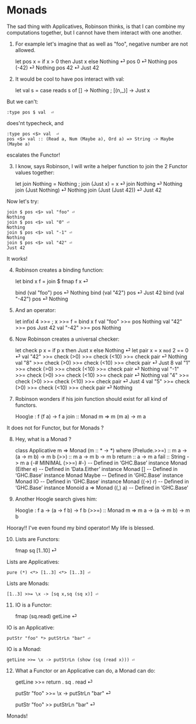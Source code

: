 # Monads

The sad thing with Applicatives, Robinson thinks, is that I can combine my computations together, but I cannot have them interact with one another.

1. For example let's imagine that as well as "foo", negative number are not allowed.

    let pos x = if x > 0 then Just x else Nothing ⏎
    pos 0  ⏎
    Nothing
    pos (-42) ⏎
    Nothing
    pos 42 ⏎
    Just 42

2. It would be cool to have pos interact with val:

    let val s = case reads s of [] -> Nothing ; [(n,_)] -> Just x

But we can't:

    :type pos $ val  ⏎

does'nt typecheck, and

    :type pos <$> val  ⏎
    pos <$> val :: (Read a, Num (Maybe a), Ord a) => String -> Maybe (Maybe a)

escalates the Functor!

3. I know, says Robinson, I will write a helper function to join the 2 Functor values together:

    let join Nothing = Nothing ; join (Just x) = x ⏎
    join Nothing  ⏎
    Nothing
    join (Just Nothing) ⏎
    Nothing
    join (Just (Just 42)) ⏎
    Just 42

Now let's try:

    join $ pos <$> val "foo" ⏎
    Nothing
    join $ pos <$> val "0" ⏎
    Nothing
    join $ pos <$> val "-1" ⏎
    Nothing
    join $ pos <$> val "42" ⏎
    Just 42

It works!

4. Robinson creates a binding function:

    let bind x f = join $ fmap f x ⏎

    bind (val "foo") pos ⏎
    Nothing
    bind (val "42") pos ⏎
    Just 42
    bind (val "-42") pos ⏎
    Nothing

5. And an operator:

    let infixl 4 >>= ; x >>= f = bind x f
    val "foo" >>= pos
    Nothing
    val "42" >>= pos
    Just 42
    val "-42" >>= pos
    Nothing

6. Now Robinson creates a universal checker:

    let check p x = if p x then Just x else Nothing ⏎
    let pair x = x `mod` 2 == 0 ⏎
    val "42" >>= check (>0) >>= check (<10) >>= check pair ⏎
    Nothing
    val "8" >>= check (>0) >>= check (<10) >>= check pair ⏎
    Just 8
    val "1" >>= check (>0) >>= check (<10) >>= check pair ⏎
    Nothing
    val "-1" >>= check (>0) >>= check (<10) >>= check pair ⏎
    Nothing
    val "4" >>= check (>0) >>= check (<10) >>= check pair ⏎
    Just 4
    val "5" >>= check (>0) >>= check (<10) >>= check pair ⏎
    Nothing

7. Robinson wonders if his join function should exist for all kind of functors.

    Hoog\e : f (f a) -> f a
    join :: Monad m => m (m a) -> m a

It does not for Functor, but for Monads ?

8. Hey, what is a Monad ?

    class Applicative m => Monad (m :: * -> *) where
      (Prelude.>>=) :: m a -> (a -> m b) -> m b
      (>>) :: m a -> m b -> m b
      return :: a -> m a
      fail :: String -> m a
      {-# MINIMAL (>>=) #-}
        -- Defined in ‘GHC.Base’
    instance Monad (Either e) -- Defined in ‘Data.Either’
    instance Monad [] -- Defined in ‘GHC.Base’
    instance Monad Maybe -- Defined in ‘GHC.Base’
    instance Monad IO -- Defined in ‘GHC.Base’
    instance Monad ((->) r) -- Defined in ‘GHC.Base’
    instance Monoid a => Monad ((,) a) -- Defined in ‘GHC.Base’

9. Another Hoogle search gives him:

    Hoog\e : f a -> (a -> f b) -> f b
    (>>=) :: Monad m => m a -> (a -> m b) -> m b

Hooray!! I've even found my bind operator! My life is blessed.

10. Lists are Functors:

    fmap sq [1..10] ⏎

Lists are Applicatives:

    pure (*) <*> [1..3] <*> [1..3] ⏎
    
Lists are Monads:

    [1..3] >>= \x -> [sq x,sq (sq x)] ⏎
    
11. IO is a Functor:

    fmap (sq.read) getLine ⏎

IO is an Applicative:

    putStr "foo" *> putStrLn "bar" ⏎

IO is a Monad:

    getLine >>= \x -> putStrLn (show (sq (read x))) ⏎

12. What a Functor or an Applicative can do, a Monad can do:

    getLine >>= return . sq . read ⏎

    putStr "foo" >>= \x -> putStrLn "bar" ⏎
  
    putStr "foo" >> putStrLn "bar" ⏎

Monads!
